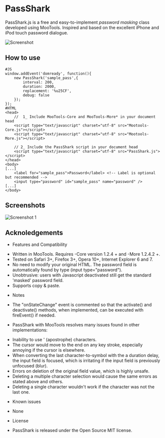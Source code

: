 PassShark
===========

PassShark.js is a free and easy-to-implement *password masking* class developed
using MooTools. Inspired and based on the excellent iPhone and iPod touch 
password dialogue.

![Screenshot](http://github.com/Rendez/PassSharkscreenshot1.png)

How to use
----------

	#JS
	window.addEvent('domready', function(){
        new PassShark('sample_pass',{
            interval: 200,
            duration: 2000,
            replacement: '%u25CF',
            debug: false
        });
    });
	#HTML
	<head>
		//  1_ Include MooTools-Core and MooTools-More* in your document head
		<script type="text/javascript" charset="utf-8" src="Mootools-Core.js"></script>
		<script type="text/javascript" charset="utf-8" src="Mootools-More.js"></script>

		// 2_ Include the PassShark script in your document head
		<script type="text/javascript" charset="utf-8" src="PassShark.js"></script>
	</head>
	<body>
	[...]
		<label for="sample_pass">Password</label> <!-- Label is optional but recommended -->
		<input type="password" id="sample_pass" name="password" />
	[...]
	</body>

Screenshots
-----------

![Screenshot 1](http://github.com/Rendez/PassSharkscreenshot1.png)

Acknoledgements
-----------------

* Features and Compatibility
- Written in MooTools. Requires -Core version 1.2.4 + and -More 1.2.4.2 +.
- Tested on Safari 3+, Firefox 3+, Opera 10+, Internet Explorer 6 and 7.
- No need to modify your original HTML. The password field is automatically found by type (input type="password").
- Unobtrusive: users with Javascript deactivated still get the standard 'masked' password field.
- Supports copy & paste.

* Notes
- The "onStateChange" event is commented so that the activate() and deactivate() methods, when implemented, can be executed with fireEvent() if needed.

* PassShark with MooTools resolves many issues found in other implementations:
- Inability to use ' (apostrophe) characters.
- The cursor would move to the end on any key stroke, especially annoying 
if the cursor is elsewhere.
- When converting the last character-to-symbol with the a duration delay, the input
field is focused, which is irritating if the input field is previously unfocused (blur).
- Errors on deletion of the original field value, which is highly unsafe.
- Deleting a multiple character selection would cause the same errors as stated
above and others.
- Deleting a single character wouldn't work if the character was not the last one.

* Known issues
 - None

* License
- PassShark is released under the Open Source MIT license.
